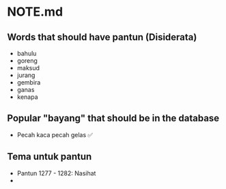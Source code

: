 # NOTE.md

## Words that should have pantun (Disiderata)

- bahulu
- goreng
- maksud
- jurang
- gembira
- ganas
- kenapa

## Popular "bayang" that should be in the database

- Pecah kaca pecah gelas ✅

## Tema untuk pantun

- Pantun 1277 - 1282: Nasihat
-
